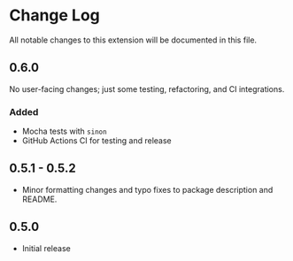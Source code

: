 # Change Log

All notable changes to this extension will be documented in this file.

## 0.6.0

No user-facing changes; just some testing, refactoring, and CI integrations.

### Added

- Mocha tests with `sinon`
- GitHub Actions CI for testing and release

## 0.5.1 - 0.5.2

- Minor formatting changes and typo fixes to package description and README.

## 0.5.0

- Initial release
